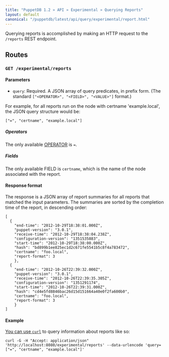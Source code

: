 ```yaml
---
title: "PuppetDB 1.2 » API » Experimental » Querying Reports"
layout: default
canonical: "/puppetdb/latest/api/query/experimental/report.html"
---
```


[curl]: ../curl.html#using-curl-from-localhost-non-sslhttp
[operator]: ../v2/operators.html

Querying reports is accomplished by making an HTTP request to the `/reports` REST
endpoint.

## Routes

### `GET /experimental/reports`

#### Parameters

* `query`: Required. A JSON array of query predicates, in prefix form. (The standard `["<OPERATOR>", "<FIELD>", "<VALUE>"]` format.)

For example, for all reports run on the node with certname 'example.local', the
JSON query structure would be:

    ["=", "certname", "example.local"]

##### Operators

The only available [OPERATOR][] is `=`.

##### Fields

The only available FIELD is `certname`, which is the name of the node associated with the report.

#### Response format

The response is a JSON array of report summaries for all reports
that matched the input parameters.  The summaries are sorted by
the completion time of the report, in descending order:

    [
      {
        "end-time": "2012-10-29T18:38:01.000Z",
        "puppet-version": "3.0.1",
        "receive-time": "2012-10-29T18:38:04.238Z",
        "configuration-version": "1351535883",
        "start-time": "2012-10-29T18:38:00.000Z",
        "hash": "bd899b1ee825ec1d2c671fe5541b5c8f4a783472",
        "certname": "foo.local",
        "report-format": 3
        },
      {
        "end-time": "2012-10-26T22:39:32.000Z",
        "puppet-version": "3.0.1",
        "receive-time": "2012-10-26T22:39:35.305Z",
        "configuration-version": "1351291174",
        "start-time": "2012-10-26T22:39:31.000Z",
        "hash": "cd4e5fd8846bac26d15d151664a40e0f2fa600b0",
        "certname": "foo.local",
        "report-format": 3
        }
    ]

#### Example

[You can use `curl`][curl] to query information about reports like so:

    curl -G -H "Accept: application/json" 'http://localhost:8080/experimental/reports' --data-urlencode 'query=["=", "certname", "example.local"]'
